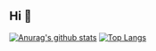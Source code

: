 ## Hi 👋 <br>
[![Anurag's github stats](https://github-readme-stats.vercel.app/api?username=lshuining&show_icons=true&theme=calm)](https://github.com/anuraghazra/github-readme-stats)
[![Top Langs](https://github-readme-stats.vercel.app/api/top-langs/?username=lshuining&layout=compact&theme=calm)](https://github.com/anuraghazra/github-readme-stats)
